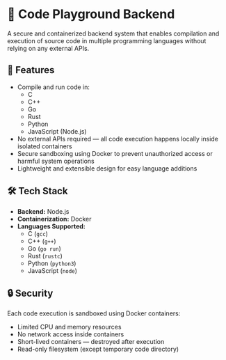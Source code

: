 # 🧪 Code Playground Backend

A secure and containerized backend system that enables compilation and execution of source code in multiple programming languages without relying on any external APIs.

## 🚀 Features

- Compile and run code in:
  - C
  - C++
  - Go
  - Rust
  - Python
  - JavaScript (Node.js)
- No external APIs required — all code execution happens locally inside isolated containers
- Secure sandboxing using Docker to prevent unauthorized access or harmful system operations
- Lightweight and extensible design for easy language additions

## 🛠️ Tech Stack

- **Backend:** Node.js
- **Containerization:** Docker
- **Languages Supported:**
  - C (`gcc`)
  - C++ (`g++`)
  - Go (`go run`)
  - Rust (`rustc`)
  - Python (`python3`)
  - JavaScript (`node`)

## 🔒 Security

Each code execution is sandboxed using Docker containers:
- Limited CPU and memory resources
- No network access inside containers
- Short-lived containers — destroyed after execution
- Read-only filesystem (except temporary code directory)



